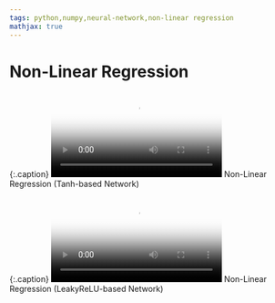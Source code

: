 ```yaml
---
tags: python,numpy,neural-network,non-linear regression
mathjax: true
---
```

# Non-Linear Regression

{:.caption}
<video controls poster="/assets/videos/non_linear_regression_tanh.png">
  <source src="/assets/videos/non_linear_regression_tanh.webm" type="video/webm">
  <source src="/assets/videos/non_linear_regression_tanh.ogv" type="video/ogg">
  <source src="/assets/videos/non_linear_regression_tanh.mp4" type="video/mp4">
</video>
Non-Linear Regression (Tanh-based Network)

{:.caption}
<video controls poster="/assets/videos/non_linear_regression_leaky_relu.png">
  <source src="/assets/videos/non_linear_regression_leaky_relu.webm" type="video/webm">
  <source src="/assets/videos/non_linear_regression_leaky_relu.ogv" type="video/ogg">
  <source src="/assets/videos/non_linear_regression_leaky_relu.mp4" type="video/mp4">
</video>
Non-Linear Regression (LeakyReLU-based Network)

